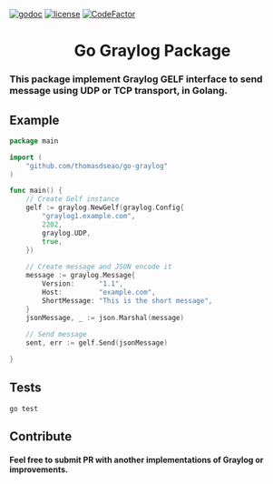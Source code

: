 [![godoc](http://img.shields.io/badge/godoc-reference-blue.svg?style=flat)](https://godoc.org/github.com/thomasdseao/go-graylog) [![license](http://img.shields.io/badge/license-MIT-red.svg?style=flat)](https://raw.githubusercontent.com/thomasdseao/go-graylog/master/LICENSE) [![CodeFactor](https://www.codefactor.io/repository/github/thomasdseao/go-graylog/badge)](https://www.codefactor.io/repository/github/thomasdseao/go-graylog)
<h1 align="center">Go Graylog Package</h1>

### This package implement Graylog GELF interface to send message using UDP or TCP transport, in Golang.


## Example

```go
package main

import (
	"github.com/thomasdseao/go-graylog"
)

func main() {
	// Create Gelf instance
	gelf := graylog.NewGelf(graylog.Config{
		"graylog1.example.com",
		2202,
		graylog.UDP,
		true,
	})
    
	// Create message and JSON encode it
	message := graylog.Message{
		Version:      "1.1",
		Host:         "example.com",
		ShortMessage: "This is the short message",
	}
	jsonMessage, _ := json.Marshal(message)
	
	// Send message
	sent, err := gelf.Send(jsonMessage)

}
```

## Tests
```
go test
```

## Contribute
#### Feel free to submit PR with another implementations of Graylog or improvements.

